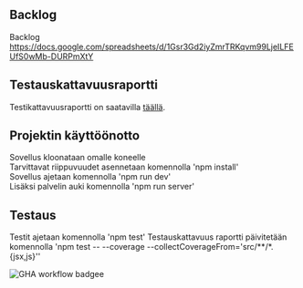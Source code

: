 ## Backlog

Backlog
https://docs.google.com/spreadsheets/d/1Gsr3Gd2iyZmrTRKqvm99LjeILFEUfS0wMb-DURPmXtY   

## Testauskattavuusraportti

Testikattavuusraportti on saatavilla [täällä](https://emiliarantonen.github.io/miniprojekti/coverage/lcov-report/index.html).   

## Projektin käyttöönotto

Sovellus kloonataan omalle koneelle   
Tarvittavat riippuvuudet asennetaan komennolla 'npm install'   
Sovellus ajetaan komennolla 'npm run dev'    
Lisäksi palvelin auki komennolla 'npm run server'

## Testaus

Testit ajetaan komennolla 'npm test'
Testauskattavuus raportti päivitetään komennolla 'npm test -- --coverage --collectCoverageFrom='src/**/*.{jsx,js}''

![GHA workflow badgee](https://github.com/emiliarantonen/miniprojekti/workflows/CI/badge.svg)
